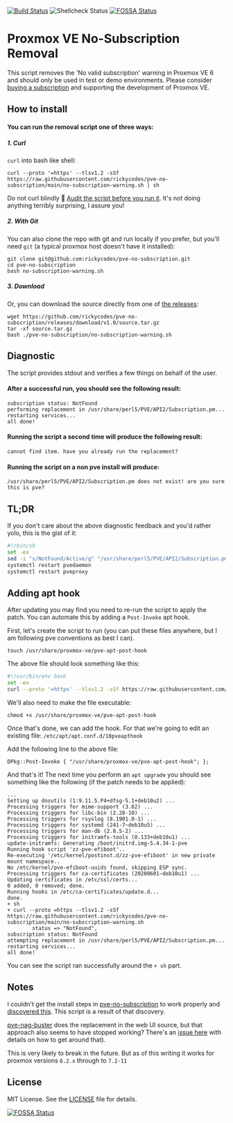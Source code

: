 [![Build Status](https://travis-ci.org/rickycodes/pve-no-subscription.svg?branch=main)](https://travis-ci.org/rickycodes/pve-no-subscription) ![Shellcheck Status](https://img.shields.io/badge/shellcheck-passing-brightgreen)
[![FOSSA Status](https://app.fossa.com/api/projects/git%2Bgithub.com%2Frickycodes%2Fpve-no-subscription.svg?type=shield)](https://app.fossa.com/projects/git%2Bgithub.com%2Frickycodes%2Fpve-no-subscription?ref=badge_shield)

# Proxmox VE No-Subscription Removal

This script removes the 'No valid subscription' warning in Proxmox VE 6 and should only be used in test or demo environments. Please consider [buying a subscription](https://www.proxmox.com/en/proxmox-ve/pricing)
and supporting the development of Proxmox VE.

## How to install

#### You can run the removal script one of three ways:

##### 1. Curl

`curl` into bash like shell:

```
curl --proto '=https' --tlsv1.2 -sSf https://raw.githubusercontent.com/rickycodes/pve-no-subscription/main/no-subscription-warning.sh | sh
```
Do not curl blindly :see_no_evil: [Audit the script before you run it](no-subscription-warning.sh). It's not doing anything terribly surprising, I assure you!

##### 2. With Git

You can also clone the repo with git and run locally if you prefer, but you'll need `git` (a typical proxmox host doesn't have it installed):
```
git clone git@github.com:rickycodes/pve-no-subscription.git
cd pve-no-subscription
bash no-subscription-warning.sh
```

##### 3. Download

Or, you can download the source directly from one of [the releases](https://github.com/rickycodes/pve-no-subscription/releases/tag/v1.0):
```
wget https://github.com/rickycodes/pve-no-subscription/releases/download/v1.0/source.tar.gz
tar -xf source.tar.gz
bash ./pve-no-subscription/no-subscription-warning.sh
```

## Diagnostic

The script provides stdout and verifies a few things on behalf of the user.

#### After a successful run, you should see the following result:
```
subscription status: NotFound
performing replacement in /usr/share/perl5/PVE/API2/Subscription.pm...
restarting services...
all done!
```

#### Running the script a second time will produce the following result:
``` 
cannot find item. have you already run the replacement?
```

#### Running the script on a non pve install will produce:
```
/usr/share/perl5/PVE/API2/Subscription.pm does not exist! are you sure this is pve?
```

## TL;DR

If you don't care about the above diagnostic feedback and you'd rather yolo, this is the gist of it:
```sh
#!/bin/sh
set -ex
sed -i "s/NotFound/Active/g" "/usr/share/perl5/PVE/API2/Subscription.pm"
systemctl restart pvedaemon
systemctl restart pveproxy
```

## Adding apt hook

After updating you may find you need to re-run the script to apply the patch. You can automate this by adding a `Post-Invoke` apt hook.

First, let's create the script to run (you can put these files anywhere, but I am following pve conventions as best I can).

```
touch /usr/share/proxmox-ve/pve-apt-post-hook
```

The above file should look something like this:

```sh
#!/usr/bin/env bash
set -ex
curl --proto '=https' --tlsv1.2 -sSf https://raw.githubusercontent.com/rickycodes/pve-no-subscription/main/no-subscription-warning.sh | sh
```

We'll also need to make the file executable:

```
chmod +x /usr/share/proxmox-ve/pve-apt-post-hook
```

Once that's done, we can add the hook. For that we're going to edit an existing file: `/etc/apt/apt.conf.d/10pveapthook`

Add the following line to the above file:

```
DPkg::Post-Invoke { "/usr/share/proxmox-ve/pve-apt-post-hook"; };
```

And that's it! The next time you perform an `apt upgrade` you should see something like the following (if the patch needs to be applied):

```
...
Setting up dnsutils (1:9.11.5.P4+dfsg-5.1+deb10u2) ...
Processing triggers for mime-support (3.62) ...
Processing triggers for libc-bin (2.28-10) ...
Processing triggers for rsyslog (8.1901.0-1) ...
Processing triggers for systemd (241-7~deb10u5) ...
Processing triggers for man-db (2.8.5-2) ...
Processing triggers for initramfs-tools (0.133+deb10u1) ...
update-initramfs: Generating /boot/initrd.img-5.4.34-1-pve
Running hook script 'zz-pve-efiboot'..
Re-executing '/etc/kernel/postinst.d/zz-pve-efiboot' in new private mount namespace..
No /etc/kernel/pve-efiboot-uuids found, skipping ESP sync.
Processing triggers for ca-certificates (20200601~deb10u1) ...
Updating certificates in /etc/ssl/certs...
0 added, 0 removed; done.
Running hooks in /etc/ca-certificates/update.d...
done.
+ sh
+ curl --proto =https --tlsv1.2 -sSf https://raw.githubusercontent.com/rickycodes/pve-no-subscription/main/no-subscription-warning.sh
		status => "NotFound",
subscription status: NotFound
attempting replacement in /usr/share/perl5/PVE/API2/Subscription.pm...
restarting services...
all done!
```

You can see the script ran successfully around the `+ sh` part.

## Notes

I couldn't get the install steps in [pve-no-subscription](https://github.com/lnxbil/pve-no-subscription) to work properly and [discovered this](https://github.com/lnxbil/pve-no-subscription/issues/5#issue-671298084). This script is a result of that discovery.

[pve-nag-buster](https://github.com/foundObjects/pve-nag-buster) does the replacement in the web UI source, but that approach also seems to have stopped working? There's an [issue here](https://github.com/foundObjects/pve-nag-buster/issues/3) with details on how to get around that).

This is very likely to break in the future. But as of this writing it works for proxmox versions `6.2.x` through to `7.2-11`

## License

MIT License. See the [LICENSE](LICENSE) file for details.

[![FOSSA Status](https://app.fossa.com/api/projects/git%2Bgithub.com%2Frickycodes%2Fpve-no-subscription.svg?type=large)](https://app.fossa.com/projects/git%2Bgithub.com%2Frickycodes%2Fpve-no-subscription?ref=badge_large)

